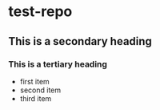 # test-repo
## This is a secondary heading
### This is a tertiary heading
* first item
* second item
* third item

